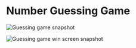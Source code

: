 # Number Guessing Game

![Guessing game snapshot](/docs/assets/guessing-game-1)

![Guessing game win screen snapshot](/docs/assets/guessing-game-2)